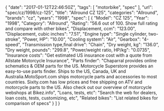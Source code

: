 {
    "date": "2017-01-12T22:46:50Z",
    "tags": [
        "motorbike",
        "spec"
    ],
    "url": "spec\/cz\/1998\/cz-125",
    "title": "Allround CZ 125",
    "categories": "Allround",
    "brands": "cz",
    "years": "1998",
    "spec": [
        {
            "Model": "CZ 125",
            "Year": "1998",
            "Category": "Allround",
            "Rating": "56.6 out of 100. Show full rating and compare with other bikes",
            "Displacement, ccm": "123.00",
            "Displacement, cubic inches": "7.51",
            "Engine type": "Single cylinder, two-stroke",
            "Power, HP": "10.00",
            "Cooling system": "Air",
            "Gearbox": "4-speed",
            "Transmission type,final drive": "Chain",
            "Dry weight, kg": "136.0",
            "Dry weight, pounds": "299.8",
            "Power\/weight ratio, HP\/kg": "0.0735",
            "Insurance costs": "Get estimated US insurance cost with a quote from Allstate Motorcycle Insurance",
            "Parts finder": "Chaparral provides online schematics & OEM parts for the US.   Motorcycle Superstore provides an easy-to-use parts finder. Ships to the US, Canada, UK and Australia.MotoSport.com ships motorcycle parts and accessories to most countries.    Sixity.com has low prices and free shipping on ATV and motorcycle parts to the US. Also check out our overview of motorcycle webshops at Bikez.info",
            "Loans, tests, etc": "Search the web for dealers, loan costs, tests, customizing, etc",
            "Related bikes": "List related bikes for comparison of specs"
        }
    ]
}